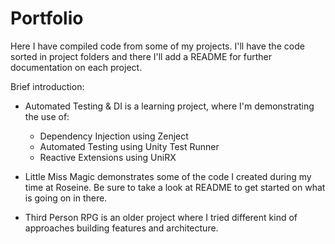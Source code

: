 # Portfolio

Here I have compiled code from some of my projects. I'll have the code sorted in project folders and there I'll add a README for further documentation on each project.

Brief introduction:

- Automated Testing & DI is a learning project, where I'm demonstrating the use of:
  - Dependency Injection using Zenject
  - Automated Testing using Unity Test Runner
  - Reactive Extensions using UniRX

- Little Miss Magic demonstrates some of the code I created during my time at Roseine. Be sure to take a look at README to get started on what is going on in there.

- Third Person RPG is an older project where I tried different kind of approaches building features and architecture.
